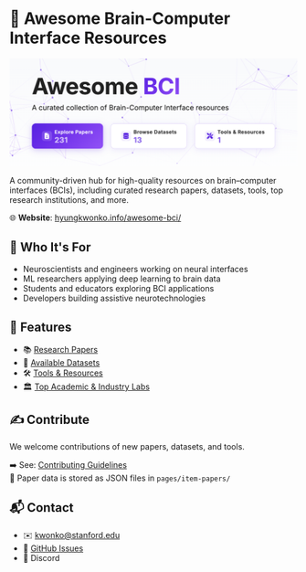# 🧠 Awesome Brain-Computer Interface Resources

![fig](./teaser.png)

A community-driven hub for high-quality resources on brain–computer interfaces (BCIs), including curated research papers, datasets, tools, top research institutions, and more.

🌐 **Website**: [hyungkwonko.info/awesome-bci/](https://hyungkwonko.info/awesome-bci/)


## 👥 Who It's For

- Neuroscientists and engineers working on neural interfaces  
- ML researchers applying deep learning to brain data  
- Students and educators exploring BCI applications  
- Developers building assistive neurotechnologies  


## 📌 Features

- 📚 [Research Papers](https://hyungkwonko.info/awesome-bci/pages/papers.html)
- 🧪 [Available Datasets](https://hyungkwonko.info/awesome-bci/pages/datasets.html)
- 🛠️ [Tools & Resources](https://hyungkwonko.info/awesome-bci/pages/resources.html)
- 🏛️ [Top Academic & Industry Labs](https://github.com/hyungkwonko/awesome-bci/blob/main/COMMUNITY.md)


## ✍️ Contribute

We welcome contributions of new papers, datasets, and tools.

➡️ See: [Contributing Guidelines](https://github.com/hyungkwonko/awesome-bci/blob/main/CONTRIBUTING.md)  
📄 Paper data is stored as JSON files in `pages/item-papers/`


## 📬 Contact

- ✉️ [kwonko@stanford.edu](mailto:kwonko@stanford.edu)
- 🐛 [GitHub Issues](https://github.com/hyungkwonko/awesome-bci/issues)
- 💬 Discord